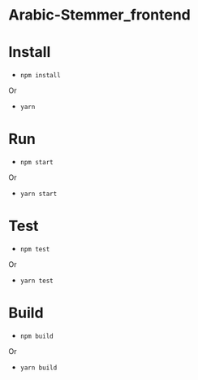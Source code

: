 Arabic-Stemmer_frontend
=======================================

# Install
* `npm install`

Or

* `yarn`

# Run
* `npm start`

Or

* `yarn start`

# Test
* `npm test`

Or

* `yarn test`

# Build
* `npm build`

Or

* `yarn build`
